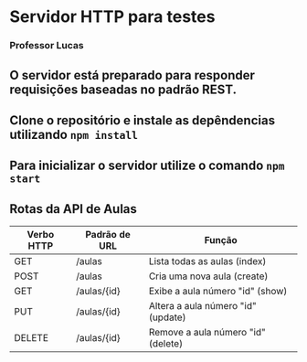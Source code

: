 # Servidor HTTP para testes

### Professor Lucas

## O servidor está preparado para responder requisições baseadas no padrão REST.

## Clone o repositório e instale as depêndencias utilizando `npm install`

## Para inicializar o servidor utilize o comando `npm start`

## Rotas da API de Aulas

| Verbo HTTP | Padrão de URL | Função                             |
| ---------- | ------------- | ---------------------------------- |
| GET        | /aulas        | Lista todas as aulas (index)       |
| POST       | /aulas        | Cria uma nova aula (create)        |
| GET        | /aulas/{id}   | Exibe a aula número "id" (show)    |
| PUT        | /aulas/{id}   | Altera a aula número "id" (update) |
| DELETE     | /aulas/{id}   | Remove a aula número "id" (delete) |
